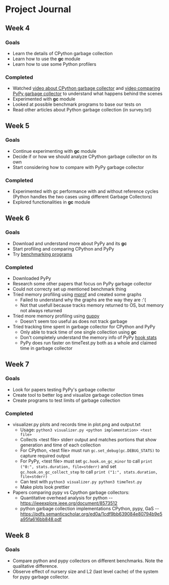 # Project Journal

## Week 4
### Goals
* Learn the details of CPython garbage collection
* Learn how to use the **gc** module
* Learn how to use some Python profilers
### Completed
* Watched [video about CPython garbage collector](https://www.youtube.com/watch?v=CLW5Lyc1FN8) and [video comparing PyPy garbage collector](https://www.youtube.com/watch?v=zQVytExlnEk) to understand what happens behind the scenes
* Experimented with **gc** module
* Looked at possible benchmark programs to base our tests on
* Read other articles about Python garbage collection (in survey.txt)

## Week 5
### Goals
* Continue experimenting with **gc** module
* Decide if or how we should analyze CPython garbage collector on its own
* Start considering how to compare with PyPy garbage collector
### Completed
* Experimented with gc performance with and without reference cycles (Python handles the two cases using different Garbage Collectors)
* Explored functionalities in **gc** module

## Week 6
### Goals
* Download and understand more about PyPy and its **gc**
* Start profiling and comparing CPython and PyPy
* Try [benchmarking programs](https://github.com/CAS-Atlantic/python-gc-benchmark/tree/master/)
### Completed
* Downloaded PyPy
* Research some other papers that focus on PyPy garbage collector
* Could not correcty set up mentioned benchmark thing
* Tried memory profiling using [mprof](https://pypi.org/project/memory-profiler/) and created some graphs
    * Failed to understand why the graphs are the way they are :'(
    * Not that usefull because tracks memory returned to OS, but memory not always returned
* Tried more memory profiling using [guppy](https://pypi.org/project/guppy3/)
    * Doesn't seem too useful as does not track garbage
* Tried tracking time spent in garbage collector for CPython and PyPy
    * Only able to track time of one single collection using **gc** 
    * Don't completely understand the memory info of PyPy [hook stats](https://doc.pypy.org/en/latest/gc_info.html#gc-hooks)
    * PyPy does run faster on timeTest.py both as a whole and claimed time in garbage collector

## Week 7
### Goals
* Look for papers testing PyPy's garbage collector
* Create tool to better log and visualize garbage collection times
* Create programs to test limits of garbage collection
### Completed
* visualizer.py plots and records time in plot.png and output.txt
    * Usage: `python3 visualizer.py <python implementation> <test file>`
    * Collects \<test file\> stderr output and matches portions that show generation and time of each collection
    * For CPython, \<test file\> must run `gc.set_debug(gc.DEBUG_STATS)` to capture required output
    * For PyPy, \<test file\> must set `gc.hook.on_gc_minor` to call `print ("0:", stats.duration, file=stderr)` and set `gc.hook.on_gc_collect_step` to call `print ("1:", stats.duration, file=stderr)`
    * Can test with `python3 visualizer.py python3 timeTest.py`
    * Make plots look prettier
* Papers comparing pypy vs Cpython garbage collectors:
    * Quantitative overhead analysis for python -- https://ieeexplore.ieee.org/document/8573512
    * python garbage collection implementations CPython, pypy, GaS -- https://pdfs.semanticscholar.org/ed0a/1cdf9bb639084e80794b9e5a95fa616bb848.pdf

## Week 8
### Goals
* Compare python and pypy collectors on different benchmarks. Note the qualitative difference.
* Observe effect of nursery size and L2 (last level cache) of the system for pypy garbage collector.
